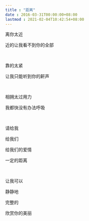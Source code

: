 ```yaml
---
title : "距离"
date : 2016-03-31T00:00:00+08:00
lastmod : 2021-02-04T10:42:54+08:00
---
```


离你太近

近的让我看不到你的全部

<br />

靠的太紧

让我只能听到你的鼾声

<br />

相拥太过用力

我都快没有办法呼吸

<br />

请给我

给我们

给我们的爱情

一定的距离

<br />

让我可以

静静地

完整的

欣赏你的美丽
